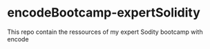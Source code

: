 # encodeBootcamp-expertSolidity
This repo contain the ressources of my expert Sodity bootcamp with encode 
